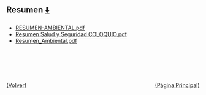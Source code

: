 
<html>
<body>
<h2>Resumen <a href="https://downgit.github.io/#/home?url=https://github.com/Apuntes-FIUBA/Apuntes-Electronica/tree/main/97 - Ambiente y Trabajo/9704 - Seguridad Ambiental y del Trabajo/Resumen" style="font-size:20px">  ⬇️ </a></h2>
<ul>
    <li><a href="RESUMEN-AMBIENTAL.pdf">RESUMEN-AMBIENTAL.pdf</a></li>
    <li><a href="Resumen Salud y Seguridad COLOQUIO.pdf">Resumen Salud y Seguridad COLOQUIO.pdf</a></li>
    <li><a href="Resumen_Ambiental.pdf">Resumen_Ambiental.pdf</a></li>
</ul>
</body>
</html>








<br><br><br><br><br><a href="../" style="float: left">(Volver)</a> <a href="https://apuntes-fiuba.github.io/Apuntes-Electronica" style="float: right">(Página Principal)</a>
